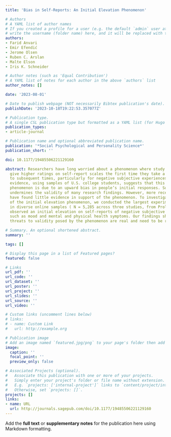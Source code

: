 ```yaml
---
title: 'Bias in Self-Reports: An Initial Elevation Phenomenon'

# Authors
# A YAML list of author names
# If you created a profile for a user (e.g. the default `admin` user at `content/authors/admin/`), 
# write the username (folder name) here, and it will be replaced with their full name and linked to their profile.
authors:
- Farid Anvari
- Emir Efendić
- Jerome Olsen
- Ruben C. Arslan
- Malte Elson
- Iris K. Schneider

# Author notes (such as 'Equal Contribution')
# A YAML list of notes for each author in the above `authors` list
author_notes: []

date: '2023-08-01'

# Date to publish webpage (NOT necessarily Bibtex publication's date).
publishDate: '2023-10-18T19:22:53.357077Z'

# Publication type.
# A single CSL publication type but formatted as a YAML list (for Hugo requirements).
publication_types:
- article-journal

# Publication name and optional abbreviated publication name.
publication: '*Social Psychological and Personality Science*'
publication_short: ''

doi: 10.1177/19485506221129160

abstract: Researchers have long worried about a phenomenon where study participants
  give higher ratings on self-report scales the first time they take a survey compared
  to subsequent times, particularly for negative subjective experiences. Recent experimental
  evidence, using samples of U.S. college students, suggests that this initial elevation
  phenomenon is due to an upward bias in people’s initial responses. Such bias potentially
  undermines the validity of many research findings. However, more recent studies
  have found little evidence in support of the phenomenon. To investigate the robustness
  of the initial elevation phenomenon, we conducted the largest experiments to date
  in diverse online samples ( N = 5,285 across three studies, from Prolific.co). We
  observed an initial elevation on self-reports of negative subjective experiences
  such as mood and mental and physical health symptoms. Our findings show that the
  threats to validity posed by the phenomenon are real and need to be reckoned with.

# Summary. An optional shortened abstract.
summary: ''

tags: []

# Display this page in a list of Featured pages?
featured: false

# Links
url_pdf: ''
url_code: ''
url_dataset: ''
url_poster: ''
url_project: ''
url_slides: ''
url_source: ''
url_video: ''

# Custom links (uncomment lines below)
# links:
# - name: Custom Link
#   url: http://example.org

# Publication image
# Add an image named `featured.jpg/png` to your page's folder then add a caption below.
image:
  caption: ''
  focal_point: ''
  preview_only: false

# Associated Projects (optional).
#   Associate this publication with one or more of your projects.
#   Simply enter your project's folder or file name without extension.
#   E.g. `projects: ['internal-project']` links to `content/project/internal-project/index.md`.
#   Otherwise, set `projects: []`.
projects: []
links:
- name: URL
  url: http://journals.sagepub.com/doi/10.1177/19485506221129160
---
```


Add the **full text** or **supplementary notes** for the publication here using Markdown formatting.
